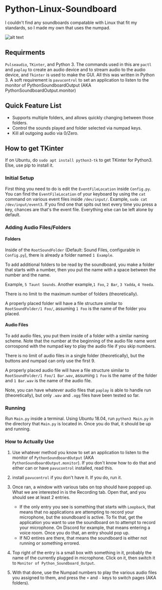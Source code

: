 # Python-Linux-Soundboard
I couldn't find any soundboards compatable with Linux that fit my standards, so I made my own that uses the numpad.

![alt text](https://i.imgur.com/OBjysfk.png "Screenshot")

## Requirments
`Pulseaudio`, `TKinter`, and Python 3. The commands used in this are `pactl` and `paplay` to create an audio device and to stream audio to the audio device, and `Tkinter` is used to make the GUI. All this was written in Python 3. A soft requirement is `pavucontrol` to set an application to listen to the monitor of PythonSoundboardOutput (AKA PythonSoundboardOutput.monitor)

## Quick Feature List
* Supports multiple folders, and allows quickly changing between those folders.
* Control the sounds played and folder selected via numpad keys.
* Kill all outgoing audio via 0/Zero.

## How to get TKinter
If on Ubuntu, do `sudo apt install python3-tk` to get TKinter for Python3. Else, use pip to install it.

### Initial Setup
First thing you need to do is edit the `EventFileLocation` inside `Config.py`. You can find the `EventFileLocation` of your keyboard by using the `cat` command on various event files inside `/dev/input/`. Example, `sudo cat /dev/input/event3`. If you find one that spits out text every time you press a key, chances are that's the event file. Everything else can be left alone by default.

### Adding Audio Files/Folders
#### Folders
Inside of the `RootSoundFolder` (Default: Sound Files, configurable in `Config.py`), there is already a folder named `1 Example`.

To add additional folders to be read by the soundboard, you make a folder that starts with a number, then you put the name with a space between the number and the name.

Example, `5 Taunt Sounds`.
Another example,`1 Foo`, `2 Bar`, `3 Yadda`, `4 Yeeda`.

There is no limit to the maximum number of folders (theoretically).

 A properly placed folder will have a file structure similar to `RootSoundFolder/1 Foo/`, assuming `1 Foo` is the name of the folder you placed.

#### Audio Files
To add audio files, you put them inside of a folder with a similar naming scheme. Note that the number at the beginning of the audio file name wont corrospond with the numpad key to play the audio file if you skip numbers.

There is no limit of audio files in a single folder (theoretically), but the buttons and numpad can only use the first 9.

A properly placed audio file will have a file structure similar to `RootSoundFolder/1 Foo/1 Bar.wav`, assuming `1 Foo` is the name of the folder and `1 Bar.wav` is the name of the audio file.

Note, you can have whatever audio files that `paplay` is able to handle run (theoretically), but only `.wav` and `.ogg` files have been tested so far.

### Running
Run `Main.py` inside a terminal. Using Ubuntu 18.04, run `python3 Main.py` in the directory that `Main.py` is located in. Once you do that, it should be up and running.

### How to Actually Use
1. Use whatever method you know to set an application to listen to the monitor of `PythonSoundboardOutput` (AKA `PythonSoundboardOutput.monitor`).
  If you don't know how to do that and either can or have `pavucontrol` installed, read this.
  1. install `pavucontrol` if you don't have it. If you do, run it.
  2. Once ran, a window with various tabs on top should have popped up. What we are interested in is the Recording tab. Open that, and you should see at least 2 entries. 
     - If the only entry you see is something that starts with `Loopback`, that means that no applications are attempting to record your microphone, but the soundboard is active. To fix that, get the application you want to use the soundboard on to attempt to record your microphone. On Discord for example, that means entering a voice room. Once you do that, an entry should pop up.
     - If NO entires are there, that means the soundboard is either not running or something errored.

  3. Top right of the entry is a small box with something in it, probably the name of the currently plugged in microphone. Click on it, then switch it to `Monitor of Python_Soundboard_Output`.

2. With that done, use the Numpad numbers to play the various audio files you assigned to them, and press the `+` and `-` keys to switch pages (AKA folders).


